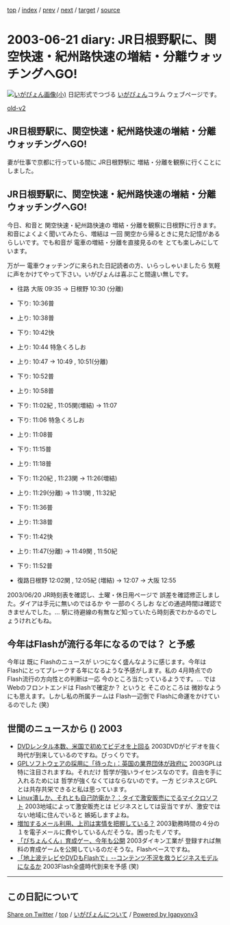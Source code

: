 [top](../index.html) 
 / [index](index.html) 
 / [prev](ig030620.html) 
 / [next](ig030623.html) 
 / [target](https://igapyon.github.io/diary/2003/ig030621.html) 
 / [source](https://github.com/igapyon/diary/blob/gh-pages/2003/ig030621.src.md) 

2003-06-21 diary: JR日根野駅に、関空快速・紀州路快速の増結・分離ウォッチングへGO!
=====================================================================================================
[![いがぴょん画像(小)](https://igapyon.github.io/diary/images/iga200306s.jpg "いがぴょん")](https://igapyon.github.io/diary/memo/memoigapyon.html) 日記形式でつづる [いがぴょん](https://igapyon.github.io/diary/memo/memoigapyon.html)コラム ウェブページです。

[old-v2](ig030621-orig.html)

## JR日根野駅に、関空快速・紀州路快速の増結・分離ウォッチングへGO!

妻が仕事で京都に行っている間に JR日根野駅に 増結・分離を観察に行くことにしました。


## JR日根野駅に、関空快速・紀州路快速の増結・分離ウォッチングへGO!

今日、和音と 関空快速・紀州路快速の 増結・分離を観察に日根野に行きます。和音によくよく聞いてみたら、増結は 一回 関空から帰るときに見た記憶があるらしいです。でも和音が 電車の増結・分離を直接見るのを とても楽しみにしています。

万が一 電車ウォッチングに来られた日記読者の方、いらっしゃいましたら 気軽に声をかけてやって下さい。いがぴょんは喜ぶこと間違い無しです。

* 往路 大阪 09:35 → 日根野 10:30 (分離)
  
* 下り: 10:36普
  
* 上り: 10:38普
  
* 下り: 10:42快
  
* 上り: 10:44 特急くろしお
  
* 上り: 10:47 → 10:49 , 10:51(分離)
  
* 下り: 10:52普
  
* 上り: 10:58普
  
* 下り: 11:02紀 , 11:05関(増結) → 11:07
  
* 下り: 11:06 特急くろしお
  
* 上り: 11:08普
  
* 下り: 11:15普
  
* 上り: 11:18普
  
* 下り: 11:20紀 , 11:23関 → 11:26(増結)
  
* 上り: 11:29(分離) → 11:31関 , 11:32紀
  
* 下り: 11:36普
  
* 上り: 11:38普
  
* 下り: 11:42快
  
* 上り: 11:47(分離) → 11:49関 , 11:50紀
  
* 下り: 11:52普
  
*  復路日根野 12:02関 , 12:05紀 (増結) → 12:07 → 大阪 12:55

2003/06/20 JR時刻表を確認し、土曜・休日用ページで 誤差を確認修正しました。ダイアは手元に無いのではるか や 一部のくろしお などの通過時間は確認できませんでした。… 駅に待避線の有無など知っていたら時刻表でわかるのでしょうけれどもね。

## 今年はFlashが流行る年になるのでは？ と予感

今年は 既に Flashのニュースが いつになく盛んなように感じます。今年は Flashにとってブレークする年になるような予感がします。私の 4月時点でのFlash流行の方向性との判断は一応 今のところ当たっているようです。… では Webのフロントエンドは Flashで確定か？ というと そこのところは 微妙なようにも思えます。しかし私の所属チームは Flash一辺倒で Flashに命運をかけているのでした (笑)

## 世間のニュースから () 2003

* [DVDレンタル本数、米国で初めてビデオを上回る](http://www.zdnet.co.jp/news/0306/20/nebt_14.html)  2003DVDがビデオを抜く時代が到来しているのですね。びっくりです。
* [GPLソフトウェアの採用に「待った」：英国の業界団体が政府に](http://japan.cnet.com/news/ent/story/0,2000047623,20055781,00.htm)  2003GPLは 特に注目されますね。それだけ 哲学が強いライセンスなのです。自由を手に入れるためには 哲学が強くなくてはならないのです。一方 ビジネスとGPLとは共存共栄できると私は思っています。
* [Linux潰しか、それとも自己防衛か？：タイで激安販売にでるマイクロソフト](http://japan.cnet.com/news/ent/story/0,2000047623,20055782,00.htm)  2003地域によって激安販売とは ビジネスとしては妥当ですが、激安ではない地域に住んでいると 嫉妬しますよね。
* [増加するメール利用、上司は実情を把握している？](http://japan.cnet.com/news/media/story/0,2000047715,20055841,00.htm)  2003勤務時間の４分の１を電子メールに費やしているんだそうな。困ったモノです。
* [「ぴちょんくん」育成ゲー、今年も公開](http://www.zdnet.co.jp/news/0306/20/njbt_07.html)  2003ダイキン工業が 登録すれば無料の育成ゲームを公開しているのだそうな。Flashベースですね。
* [「地上波テレビやDVDもFlashで」--コンテンツ不況を救うビジネスモデルになるか](http://japan.cnet.com/news/media/story/0,2000047715,20055881,00.htm)  2003Flash全盛時代到来を予感 (笑)


----------------------------------------------------------------------------------------------------

## この日記について

[Share on Twitter](https://twitter.com/intent/tweet?hashtags=igapyon%2Cdiary%2C%E3%81%84%E3%81%8C%E3%81%B4%E3%82%87%E3%82%93&text=JR%E6%97%A5%E6%A0%B9%E9%87%8E%E9%A7%85%E3%81%AB%E3%80%81%E9%96%A2%E7%A9%BA%E5%BF%AB%E9%80%9F%E3%83%BB%E7%B4%80%E5%B7%9E%E8%B7%AF%E5%BF%AB%E9%80%9F%E3%81%AE%E5%A2%97%E7%B5%90%E3%83%BB%E5%88%86%E9%9B%A2%E3%82%A6%E3%82%A9%E3%83%83%E3%83%81%E3%83%B3%E3%82%B0%E3%81%B8GO%21&url=https%3A%2F%2Figapyon.github.io%2Fdiary%2F2003%2Fig030621.html) / [top](../index.html) / [いがぴょんについて](https://igapyon.github.io/diary/memo/memoigapyon.html) / [Powered by Igapyonv3](https://github.com/igapyon/igapyonv3)
